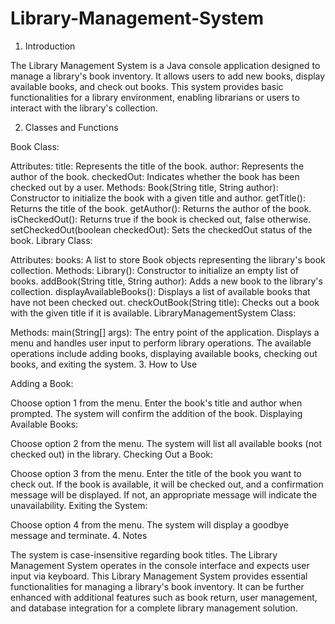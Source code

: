 # Library-Management-System
1. Introduction

The Library Management System is a Java console application designed to manage a library's book inventory.
It allows users to add new books, display available books, and check out books. This system provides basic
functionalities for a library environment, enabling librarians or users to interact with the library's collection.

2. Classes and Functions

Book Class:

Attributes:
title: Represents the title of the book.
author: Represents the author of the book.
checkedOut: Indicates whether the book has been checked out by a user.
Methods:
Book(String title, String author): Constructor to initialize the book with a given title and author.
getTitle(): Returns the title of the book.
getAuthor(): Returns the author of the book.
isCheckedOut(): Returns true if the book is checked out, false otherwise.
setCheckedOut(boolean checkedOut): Sets the checkedOut status of the book.
Library Class:

Attributes:
books: A list to store Book objects representing the library's book collection.
Methods:
Library(): Constructor to initialize an empty list of books.
addBook(String title, String author): Adds a new book to the library's collection.
displayAvailableBooks(): Displays a list of available books that have not been checked out.
checkOutBook(String title): Checks out a book with the given title if it is available.
LibraryManagementSystem Class:

Methods:
main(String[] args): The entry point of the application. Displays a menu and handles user input to perform library operations. The available operations include adding books, displaying available books, checking out books, and exiting the system.
3. How to Use

Adding a Book:

Choose option 1 from the menu.
Enter the book's title and author when prompted.
The system will confirm the addition of the book.
Displaying Available Books:

Choose option 2 from the menu.
The system will list all available books (not checked out) in the library.
Checking Out a Book:

Choose option 3 from the menu.
Enter the title of the book you want to check out.
If the book is available, it will be checked out, and a confirmation message will be displayed. If not,
an appropriate message will indicate the unavailability.
Exiting the System:

Choose option 4 from the menu.
The system will display a goodbye message and terminate.
4. Notes

The system is case-insensitive regarding book titles.
The Library Management System operates in the console interface and expects user input via keyboard.
This Library Management System provides essential functionalities for managing a library's book inventory. 
It can be further enhanced with additional features such as book return, user management, and database integration for a complete library management solution.
